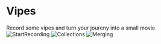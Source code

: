# Vipes
 Record some vipes and turn your joureny into a small movie
 ![StartRecording](https://i.imgur.com/S6uSrm9.jpg)
 ![Collections](https://i.imgur.com/Fk6Z7a5.jpg)
 ![Merging](https://i.imgur.com/gWZk63e.jpg)
